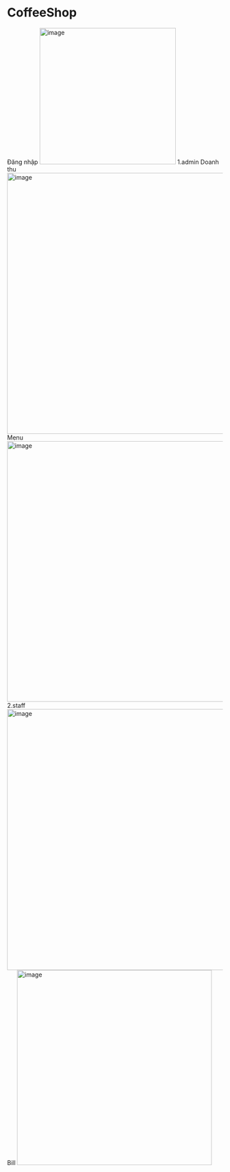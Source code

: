 # CoffeeShop
Đăng nhập
<img width="318" alt="image" src="https://github.com/thuha25/CoffeeShop/assets/115072717/eb2ec8a3-1249-4330-b4a4-047a9c9f1830">
1.admin
Doanh thu
<img width="609" alt="image" src="https://github.com/thuha25/CoffeeShop/assets/115072717/82a76ca3-6123-4147-9681-c13dcb8defa2">
Menu
<img width="608" alt="image" src="https://github.com/thuha25/CoffeeShop/assets/115072717/40df6b9a-e702-4c60-a678-399984dbcfe7">
2.staff
<img width="609" alt="image" src="https://github.com/thuha25/CoffeeShop/assets/115072717/2c4b58ea-1bca-417c-85eb-abd284a581bb">
Bill
<img width="455" alt="image" src="https://github.com/thuha25/CoffeeShop/assets/115072717/31f9a03a-2601-4e4f-b121-b4c0b98f6bb8">




